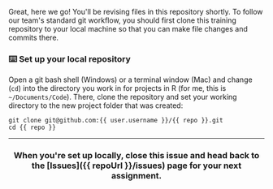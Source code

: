 Great, here we go! You'll be revising files in this repository shortly. To follow our team's standard git workflow, you should first clone this training repository to your local machine so that you can make file changes and commits there. 

### :keyboard: Set up your local repository

Open a git bash shell (Windows) or a terminal window (Mac) and change (`cd`) into the directory you work in for projects in R (for me, this is `~/Documents/Code`). There, clone the repository and set your working directory to the new project folder that was created:
```
git clone git@github.com:{{ user.username }}/{{ repo }}.git
cd {{ repo }}
```

<hr><h3 align="center">When you're set up locally, close this issue and head back to the [Issues]({{ repoUrl }}/issues) page for your next assignment.</h3>

